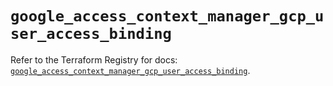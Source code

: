 # `google_access_context_manager_gcp_user_access_binding`

Refer to the Terraform Registry for docs: [`google_access_context_manager_gcp_user_access_binding`](https://registry.terraform.io/providers/hashicorp/google-beta/5.43.0/docs/resources/google_access_context_manager_gcp_user_access_binding).
